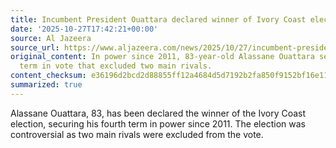 ```yaml
---
title: Incumbent President Ouattara declared winner of Ivory Coast election
date: '2025-10-27T17:42:21+00:00'
source: Al Jazeera
source_url: https://www.aljazeera.com/news/2025/10/27/incumbent-president-ouattara-declared-winner-of-ivory-coast-election?traffic_source=rss
original_content: In power since 2011, 83-year-old Alassane Ouattara secures fourth
  term in vote that excluded two main rivals.
content_checksum: e36196d2bcd2d88855ff12a4684d5d7192b2fa850f9152bf16e112cd3ba5d83f
summarized: true
---
```


Alassane Ouattara, 83, has been declared the winner of the Ivory Coast election, securing his fourth term in power since 2011. The election was controversial as two main rivals were excluded from the vote.